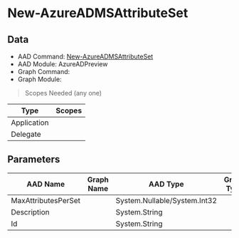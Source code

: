# New-AzureADMSAttributeSet

> 

## Data

+ AAD Command: [New-AzureADMSAttributeSet](https://docs.microsoft.com/en-us/powershell/module/AzureADPreview/New-AzureADMSAttributeSet)
+ AAD Module: AzureADPreview
+ Graph Command: [](https://docs.microsoft.com/en-us/powershell/module//)
+ Graph Module: 

> Scopes Needed (any one)

|Type|Scopes|
|---|---|
|Application||
|Delegate||

## Parameters

|AAD Name|Graph Name|AAD Type|Graph Type|Infos|
|---|---|---|---|---|
|MaxAttributesPerSet||System.Nullable/System.Int32|||
|Description||System.String|||
|Id||System.String|||

